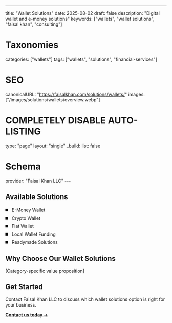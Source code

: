 ---
title: "Wallet Solutions"
date: 2025-08-02
draft: false
description: "Digital wallet and e-money solutions"
keywords: ["wallets", "wallet solutions", "faisal khan", "consulting"]

# Taxonomies  
categories: ["wallets"]
tags: ["wallets", "solutions", "financial-services"]

# SEO
canonicalURL: "https://faisalkhan.com/solutions/wallets/"
images: ["/images/solutions/wallets/overview.webp"]

# COMPLETELY DISABLE AUTO-LISTING
type: "page"
layout: "single"
_build:
  list: false

# Schema
provider: "Faisal Khan LLC"
---<style>
/* Theme-responsive bullet colors */
.theme-bullet {
  background-color: #000000 !important; /* Black in light mode */
}

.dark .theme-bullet {
  background-color: #ffffff !important; /* White in dark mode */
}
</style>

## Available Solutions

<ul style="padding-left: 0; margin: 20px 0;">
<li style="list-style: none; position: relative; padding-left: 20px; margin-bottom: 8px;"><span class="theme-bullet" style="position: absolute; left: 0; top: 50%; transform: translateY(-50%); width: 8px; height: 8px; background-color: #000000; display: inline-block;"></span><a href="/solutions/wallets/e-money-wallet/" style="text-decoration: none; color: inherit;">E-Money Wallet</a></li>
<li style="list-style: none; position: relative; padding-left: 20px; margin-bottom: 8px;"><span class="theme-bullet" style="position: absolute; left: 0; top: 50%; transform: translateY(-50%); width: 8px; height: 8px; background-color: #000000; display: inline-block;"></span><a href="/solutions/wallets/crypto-wallet/" style="text-decoration: none; color: inherit;">Crypto Wallet</a></li>
<li style="list-style: none; position: relative; padding-left: 20px; margin-bottom: 8px;"><span class="theme-bullet" style="position: absolute; left: 0; top: 50%; transform: translateY(-50%); width: 8px; height: 8px; background-color: #000000; display: inline-block;"></span><a href="/solutions/wallets/fiat-wallet/" style="text-decoration: none; color: inherit;">Fiat Wallet</a></li>
<li style="list-style: none; position: relative; padding-left: 20px; margin-bottom: 8px;"><span class="theme-bullet" style="position: absolute; left: 0; top: 50%; transform: translateY(-50%); width: 8px; height: 8px; background-color: #000000; display: inline-block;"></span><a href="/solutions/wallets/local-wallet-funding/" style="text-decoration: none; color: inherit;">Local Wallet Funding</a></li>
<li style="list-style: none; position: relative; padding-left: 20px; margin-bottom: 8px;"><span class="theme-bullet" style="position: absolute; left: 0; top: 50%; transform: translateY(-50%); width: 8px; height: 8px; background-color: #000000; display: inline-block;"></span><a href="/solutions/wallets/readymade-solutions/" style="text-decoration: none; color: inherit;">Readymade Solutions</a></li>

</ul>

## Why Choose Our Wallet Solutions

[Category-specific value proposition]

## Get Started

Contact Faisal Khan LLC to discuss which wallet solutions option is right for your business.

**[Contact us today →](mailto:contact@faisalkhan.com)**
